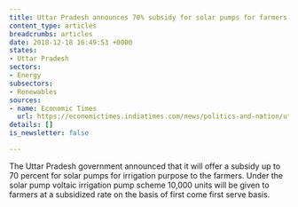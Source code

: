 ```yaml
---
title: Uttar Pradesh announces 70% subsidy for solar pumps for farmers
content_type: articles
breadcrumbs: articles
date: 2018-12-18 16:49:53 +0000
states:
- Uttar Pradesh
sectors:
- Energy
subsectors:
- Renewables
sources:
- name: Economic Times
  url: https://economictimes.indiatimes.com/news/politics-and-nation/uttar-pradesh-government-to-offer-subsidised-solar-pumps-to-farmers-for-irrigation/articleshow/66626513.cms
details: []
is_newsletter: false

---
```

The Uttar Pradesh government announced that it will offer a subsidy up to 70 percent for solar pumps for irrigation purpose to the farmers. Under the solar pump voltaic irrigation pump scheme 10,000 units will be given to farmers at a subsidized rate on the basis of first come first serve basis.   
